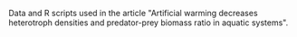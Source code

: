 Data and R scripts used in the article "Artificial warming decreases heterotroph densities and predator-prey biomass ratio in aquatic systems".
